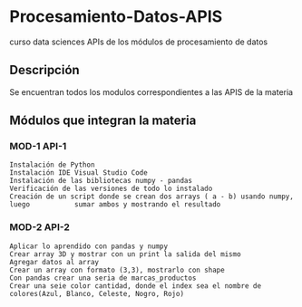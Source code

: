 # Procesamiento-Datos-APIS
curso data sciences APIs de los módulos de procesamiento de datos

## Descripción

Se encuentran todos los modulos correspondientes a las APIS de la materia

## Módulos que integran la materia

### MOD-1 API-1 
    Instalación de Python
    Instalación IDE Visual Studio Code
    Instalación de las bibliotecas numpy - pandas
    Verificación de las versiones de todo lo instalado
    Creación de un script donde se crean dos arrays ( a - b) usando numpy, luego           sumar ambos y mostrando el resultado

### MOD-2 API-2
    Aplicar lo aprendido con pandas y numpy
    Crear array 3D y mostrar con un print la salida del mismo
    Agregar datos al array 
    Crear un array con formato (3,3), mostrarlo con shape
    Con pandas crear una seria de marcas_productos
    Crear una seie color cantidad, donde el index sea el nombre de colores(Azul, Blanco, Celeste, Nogro, Rojo)
